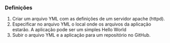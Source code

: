 ### Definições
1. Criar um arquivo YML com as definições de um servidor apache (httpd).
2. Especificar no arquivo YML o local onde os arquivos da aplicação estarão. A aplicação pode ser um simples Hello World
3. Subir o arquivo YML e a aplicação para um repositório no GitHub.